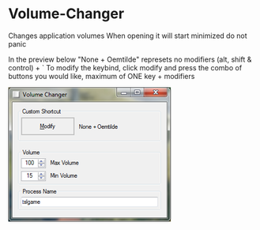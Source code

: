 # Volume-Changer
Changes application volumes
When opening it will start minimized do not panic

In the preview below "None + Oemtilde" represets no modifiers (alt, shift & control) + `
To modify the keybind, click modify and press the combo of buttons you would like, maximum of ONE key + modifiers

![Preview](https://raw.githubusercontent.com/DetectiveSquirrel/Volume-Changer/master/Images/Preview.png)
